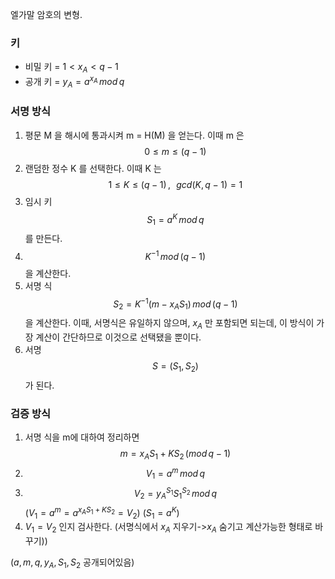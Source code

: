 엘가말 암호의 변형.

### 키
- 비밀 키 = $1 < x_A < q - 1$
- 공개 키 = $y_A = a^{x_A}\, mod\, q$

### 서명 방식
1. 평문 M 을 해시에 통과시켜 m = H(M) 을 얻는다. 이때 m 은 $$0 \leq m \leq (q-1)$$
2. 랜덤한 정수 K 를 선택한다. 이때 K 는 $$1 \leq K \leq (q-1)  \, ,\,\,\, \, gcd(K, q-1) = 1$$ 
3. 임시 키 $$S_1 = a^K\, mod\, q$$ 를 만든다.
4. $$K^{-1}\, mod\,(q-1)$$ 을 계산한다.
5. 서명 식 $$S_2 = K^{-1}(m-x_AS_1)\, mod\, (q-1)$$ 을 계산한다. 이때, 서명식은 유일하지 않으며, $x_A$ 만 포함되면 되는데, 이 방식이 가장 계산이 간단하므로 이것으로 선택됐을 뿐이다.
7. 서명 $$S = (S_1, S_2)$$ 가 된다.

### 검증 방식
1. 서명 식을 m에 대하여 정리하면 $$m = x_AS_1 + KS_2 \, (mod \, q-1)$$
2. $$V_1 = a^m \, mod\, q$$
3. $$V_2 = y_A^{S_1}S_1^{S_2}\, mod\, q$$
    $(V_1 = a^m =  a^{x_AS_1 + KS_2}=V_2)$
    $(S_1 = a^K)$
4. $V_1 = V_2$ 인지 검사한다.
   (서명식에서 $x_A$ 지우기->$x_A$ 숨기고 계산가능한 형태로 바꾸기))

($a, m, q, y_A, S_1, S_2$ 공개되어있음) 